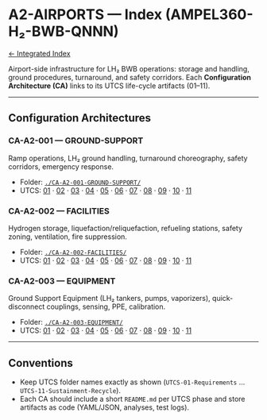 # A2-AIRPORTS — Index (AMPEL360-H₂-BWB-QNNN)

[← Integrated Index](../)

Airport-side infrastructure for LH₂ BWB operations: storage and handling, ground procedures, turnaround, and safety corridors. Each **Configuration Architecture (CA)** links to its UTCS life-cycle artifacts (01–11).

---

## Configuration Architectures

### CA-A2-001 — GROUND-SUPPORT
Ramp operations, LH₂ ground handling, turnaround choreography, safety corridors, emergency response.
- Folder: [`./CA-A2-001-GROUND-SUPPORT/`](./CA-A2-001-GROUND-SUPPORT/)
- UTCS: [01](./CA-A2-001-GROUND-SUPPORT/UTCS-01-Requirements/) · [02](./CA-A2-001-GROUND-SUPPORT/UTCS-02-Design/) · [03](./CA-A2-001-GROUND-SUPPORT/UTCS-03-Building-Prototyping/) · [04](./CA-A2-001-GROUND-SUPPORT/UTCS-04-Executables-Packages/) · [05](./CA-A2-001-GROUND-SUPPORT/UTCS-05-Verification-Validation/) · [06](./CA-A2-001-GROUND-SUPPORT/UTCS-06-Integration-Qualification/) · [07](./CA-A2-001-GROUND-SUPPORT/UTCS-07-Certification-Security/) · [08](./CA-A2-001-GROUND-SUPPORT/UTCS-08-Production-Scale/) · [09](./CA-A2-001-GROUND-SUPPORT/UTCS-09-Ops-Services/) · [10](./CA-A2-001-GROUND-SUPPORT/UTCS-10-MRO/) · [11](./CA-A2-001-GROUND-SUPPORT/UTCS-11-Sustainment-Recycle/)

### CA-A2-002 — FACILITIES
Hydrogen storage, liquefaction/reliquefaction, refueling stations, safety zoning, ventilation, fire suppression.
- Folder: [`./CA-A2-002-FACILITIES/`](./CA-A2-002-FACILITIES/)
- UTCS: [01](./CA-A2-002-FACILITIES/UTCS-01-Requirements/) · [02](./CA-A2-002-FACILITIES/UTCS-02-Design/) · [03](./CA-A2-002-FACILITIES/UTCS-03-Building-Prototyping/) · [04](./CA-A2-002-FACILITIES/UTCS-04-Executables-Packages/) · [05](./CA-A2-002-FACILITIES/UTCS-05-Verification-Validation/) · [06](./CA-A2-002-FACILITIES/UTCS-06-Integration-Qualification/) · [07](./CA-A2-002-FACILITIES/UTCS-07-Certification-Security/) · [08](./CA-A2-002-FACILITIES/UTCS-08-Production-Scale/) · [09](./CA-A2-002-FACILITIES/UTCS-09-Ops-Services/) · [10](./CA-A2-002-FACILITIES/UTCS-10-MRO/) · [11](./CA-A2-002-FACILITIES/UTCS-11-Sustainment-Recycle/)

### CA-A2-003 — EQUIPMENT
Ground Support Equipment (LH₂ tankers, pumps, vaporizers), quick-disconnect couplings, sensing, PPE, calibration.
- Folder: [`./CA-A2-003-EQUIPMENT/`](./CA-A2-003-EQUIPMENT/)
- UTCS: [01](./CA-A2-003-EQUIPMENT/UTCS-01-Requirements/) · [02](./CA-A2-003-EQUIPMENT/UTCS-02-Design/) · [03](./CA-A2-003-EQUIPMENT/UTCS-03-Building-Prototyping/) · [04](./CA-A2-003-EQUIPMENT/UTCS-04-Executables-Packages/) · [05](./CA-A2-003-EQUIPMENT/UTCS-05-Verification-Validation/) · [06](./CA-A2-003-EQUIPMENT/UTCS-06-Integration-Qualification/) · [07](./CA-A2-003-EQUIPMENT/UTCS-07-Certification-Security/) · [08](./CA-A2-003-EQUIPMENT/UTCS-08-Production-Scale/) · [09](./CA-A2-003-EQUIPMENT/UTCS-09-Ops-Services/) · [10](./CA-A2-003-EQUIPMENT/UTCS-10-MRO/) · [11](./CA-A2-003-EQUIPMENT/UTCS-11-Sustainment-Recycle/)

---

## Conventions

- Keep UTCS folder names exactly as shown (`UTCS-01-Requirements` … `UTCS-11-Sustainment-Recycle`).  
- Each CA should include a short `README.md` per UTCS phase and store artifacts as code (YAML/JSON, analyses, test logs).
